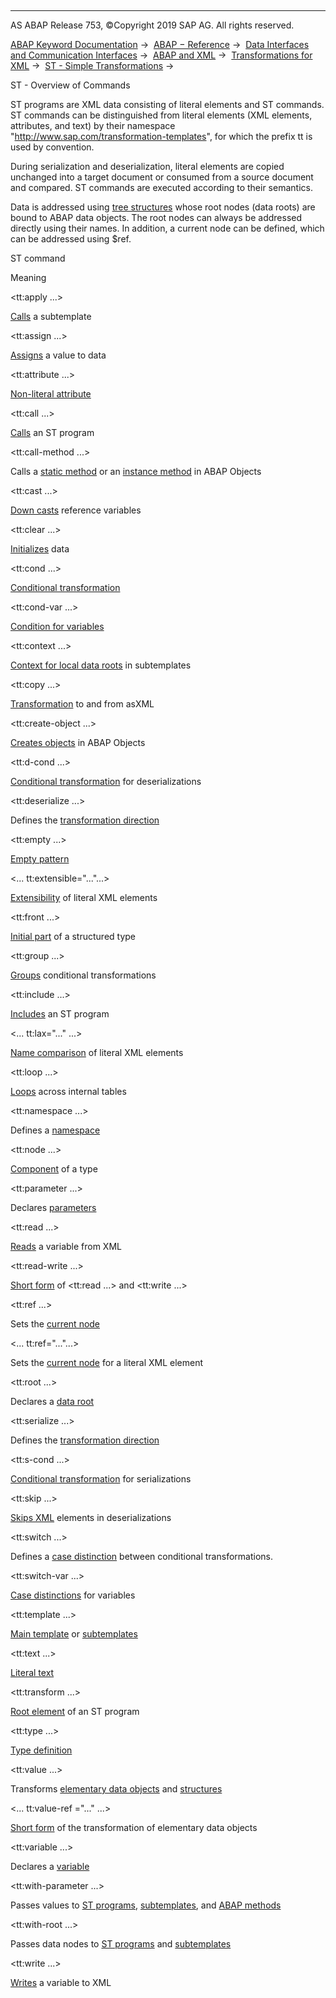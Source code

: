   

* * *

AS ABAP Release 753, ©Copyright 2019 SAP AG. All rights reserved.

[ABAP Keyword Documentation](javascript:call_link\('abenabap.htm'\)) →  [ABAP − Reference](javascript:call_link\('abenabap_reference.htm'\)) →  [Data Interfaces and Communication Interfaces](javascript:call_link\('abenabap_data_communication.htm'\)) →  [ABAP and XML](javascript:call_link\('abenabap_xml.htm'\)) →  [Transformations for XML](javascript:call_link\('abenabap_xml_trafos.htm'\)) →  [ST - Simple Transformations](javascript:call_link\('abenabap_st.htm'\)) → 

ST - Overview of Commands

ST programs are XML data consisting of literal elements and ST commands. ST commands can be distinguished from literal elements (XML elements, attributes, and text) by their namespace "http://www.sap.com/transformation-templates", for which the prefix tt is used by convention.

During serialization and deserialization, literal elements are copied unchanged into a target document or consumed from a source document and compared. ST commands are executed according to their semantics.

Data is addressed using [tree structures](javascript:call_link\('abenst_trees.htm'\)) whose root nodes (data roots) are bound to ABAP data objects. The root nodes can always be addressed directly using their names. In addition, a current node can be defined, which can be addressed using $ref.

ST command

Meaning

<tt:apply ...>

[Calls](javascript:call_link\('abenst_tt_apply.htm'\)) a subtemplate

<tt:assign ...>

[Assigns](javascript:call_link\('abenst_tt_assign.htm'\)) a value to data

<tt:attribute ...>

[Non-literal attribute](javascript:call_link\('abenst_tt_attribute.htm'\))

<tt:call ...>

[Calls](javascript:call_link\('abenst_tt_call.htm'\)) an ST program

<tt:call-method ...>

Calls a [static method](javascript:call_link\('abenst_tt_call-method_static.htm'\)) or an [instance method](javascript:call_link\('abenst_tt_call-method_instance.htm'\)) in ABAP Objects

<tt:cast ...>

[Down casts](javascript:call_link\('abenst_tt_cast.htm'\)) reference variables

<tt:clear ...>

[Initializes](javascript:call_link\('abenst_tt_clear.htm'\)) data

<tt:cond ...>

[Conditional transformation](javascript:call_link\('abenst_tt_cond.htm'\))

<tt:cond-var ...>

[Condition for variables](javascript:call_link\('abenst_tt_cond-var.htm'\))

<tt:context ...>

[Context for local data roots](javascript:call_link\('abenst_tt_template_sub.htm'\)) in subtemplates

<tt:copy ...>

[Transformation](javascript:call_link\('abenst_tt_copy.htm'\)) to and from asXML

<tt:create-object ...>

[Creates objects](javascript:call_link\('abenst_tt_create.htm'\)) in ABAP Objects

<tt:d-cond ...>

[Conditional transformation](javascript:call_link\('abenst_tt_cond.htm'\)) for deserializations

<tt:deserialize ...>

Defines the [transformation direction](javascript:call_link\('abenst_tt_serialize_deserialize.htm'\))

<tt:empty ...>

[Empty pattern](javascript:call_link\('abenst_tt_empty.htm'\))

<... tt:extensible="..."...>

[Extensibility](javascript:call_link\('abenst_tt_extensible.htm'\)) of literal XML elements

<tt:front ...>

[Initial part](javascript:call_link\('abenst_tt_type.htm'\)) of a structured type

<tt:group ...>

[Groups](javascript:call_link\('abenst_tt_group.htm'\)) conditional transformations

<tt:include ...>

[Includes](javascript:call_link\('abenst_tt_include.htm'\)) an ST program

<... tt:lax="..." ...>

[Name comparison](javascript:call_link\('abenst_tt_lax.htm'\)) of literal XML elements

<tt:loop ...>

[Loops](javascript:call_link\('abenst_tt_loop.htm'\)) across internal tables

<tt:namespace ...>

Defines a [namespace](javascript:call_link\('abenst_tt_namespace.htm'\))

<tt:node ...>

[Component](javascript:call_link\('abenst_tt_type.htm'\)) of a type

<tt:parameter ...>

Declares [parameters](javascript:call_link\('abenst_tt_parameter.htm'\))

<tt:read ...>

[Reads](javascript:call_link\('abenst_tt_read.htm'\)) a variable from XML

<tt:read-write ...>

[Short form](javascript:call_link\('abenst_tt_read_write.htm'\)) of <tt:read ...> and <tt:write ...>

<tt:ref ...>

Sets the [current node](javascript:call_link\('abenst_tt_ref.htm'\))

<... tt:ref="..."...>

Sets the [current node](javascript:call_link\('abenst_tt_ref.htm'\)) for a literal XML element

<tt:root ...>

Declares a [data root](javascript:call_link\('abenst_tt_root.htm'\))

<tt:serialize ...>

Defines the [transformation direction](javascript:call_link\('abenst_tt_serialize_deserialize.htm'\))

<tt:s-cond ...>

[Conditional transformation](javascript:call_link\('abenst_tt_cond.htm'\)) for serializations

<tt:skip ...>

[Skips XML](javascript:call_link\('abenst_tt_skip.htm'\)) elements in deserializations

<tt:switch ...>

[](javascript:call_link\('abenst_tt_switch.htm'\))Defines a [case distinction](javascript:call_link\('abenst_tt_switch.htm'\)) between conditional transformations.

<tt:switch-var ...>

[Case distinctions](javascript:call_link\('abenst_tt_switch-var.htm'\)) for variables

<tt:template ...>

[Main template](javascript:call_link\('abenst_tt_template_main.htm'\)) or [subtemplates](javascript:call_link\('abenst_tt_template_sub.htm'\))

<tt:text ...>

[Literal text](javascript:call_link\('abenst_tt_text.htm'\))

<tt:transform ...>

[Root element](javascript:call_link\('abenst_tt_transform.htm'\)) of an ST program

<tt:type ...>

[Type definition](javascript:call_link\('abenst_tt_type.htm'\))

<tt:value ...>

Transforms [elementary data objects](javascript:call_link\('abenst_tt_value_elementary.htm'\)) and [structures](javascript:call_link\('abenst_tt_value_structure.htm'\))

<... tt:value-ref ="..." ...>

[Short form](javascript:call_link\('abenst_tt_value_elementary.htm'\)) of the transformation of elementary data objects

<tt:variable ...>

Declares a [variable](javascript:call_link\('abenst_tt_variable.htm'\))

<tt:with-parameter ...>

Passes values to [ST programs](javascript:call_link\('abenst_tt_call.htm'\)), [subtemplates](javascript:call_link\('abenst_tt_apply.htm'\)), and [ABAP methods](javascript:call_link\('abenst_tt_call-method_static.htm'\))

<tt:with-root ...>

Passes data nodes to [ST programs](javascript:call_link\('abenst_tt_call.htm'\)) and [subtemplates](javascript:call_link\('abenst_tt_apply.htm'\))

<tt:write ...>

[Writes](javascript:call_link\('abenst_tt_write.htm'\)) a variable to XML